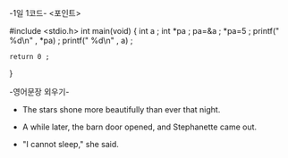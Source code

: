    -1일 1코드-
    <포인트>

#include <stdio.h>
int main(void)
 {
    int a ;
    int *pa ;
    pa=&a ;
    *pa=5 ;
    printf(" %d\n" , *pa) ;
    printf(" %d\n" , a) ;

    return 0 ;
 }



   -영어문장 외우기- <The Stars>

* The stars shone more beautifully than ever that night.

* A while later, the barn door opened, and Stephanette came out.

* "I cannot sleep," she said.
